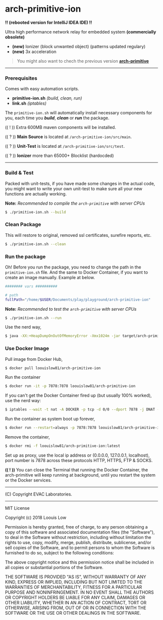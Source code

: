 # arch-primitive-ion

**!! (rebooted version for IntelliJ IDEA IDE) !!**

Ultra high performance network relay for embedded system **(commercially obsolete)**

- **(new)** Ionizer (block unwanted object) (patterns updated regulary)
- **(new)** 3x acceleration

> You might also want to chech the previous version [**arch-primitive**](https://github.com/loouislow81/arch-primitive)

---

### Prerequisites

Comes with easy automation scripts.

- **primitive-ion.sh** _(build, clean, run)_
- **link.sh** _(iptables)_

The `primitive-ion.sh` will automatically install necessary components for you, each time you _**build**_, _**clean**_ or _**run**_ the package.

(( ! )) Extra 600MB maven components will be installed.

(( ? )) **Main Source** is located at `/arch-primitive-ion/src/main`.

(( ? )) **Unit-Test** is located at `/arch-primitive-ion/src/test`.

(( ? )) **Ionizer** more than 65000+ Blocklist (hardocded)

---

### Build & Test

Packed with unit-tests, if you have made some changes in the actual code, you might want to write your own unit-test to make sure all your new functions are actually working.

**Note:** _Recommended to compile the `arch-primitive` with server CPUs_

```bash
$ ./primitive-ion.sh --build
```

### Clean Package

This will restore to original, removed ssl certificates, surefire reports, etc.

```bash
$ ./primitive-ion.sh --clean
```

### Run the package

Oh! Before you run the package, you need to change the path in the `primitive-ion.sh` file. And the same to Docker Container, if you want to create an image manually. Example at below.

```bash
######## vars ##########

# path
fullPath="/home/$USER/Documents/play/playground/arch-primitive-ion"
```

**Note:** _Recommended to test the `arch-primitive` with server CPUs_

```bash
$ ./primitive-ion.sh --run
```

Use the nerd way,

```bash
$ java -XX:+HeapDumpOnOutOfMemoryError -Xmx1024m -jar target/arch-primitive-ion-0.9.7.5-SNAPSHOT-evaclabs.jar
```

### Use Docker Image

Pull image from Docker Hub,

```bash
$ docker pull loouislow81/arch-primitive-ion
```

Run the container

```bash
$ docker run -it -p 7878:7878 loouislow81/arch-primitive-ion
```

If you can't get the Docker Container fired up (but usually 100% worked), use the nerd way:

```bash
$ iptables --wait -t nat -A DOCKER -p tcp -d 0/0 --dport 7878 -j DNAT --to-destination 172.17.0.2:7878

```

Run the container as system boot up forever,

```bash
$ docker run --restart=always -p 7878:7878 loouislow81/arch-primitive-ion /bin/bash /home/arch-primitive/primitive-ion.sh -r
```

Remove the container,

```bash
$ docker rmi -f loouislow81/arch-primitive-ion:latest
```

Set up as proxy, use the local ip address or (0.0.0.0, 127.0.0.1, localhost), port number is 7878 across these protocols HTTP, HTTPS, FTP & SOCKS.

**(( ! ))** You can close the Terminal that running the Docker Container, the arch-primitive will keep running at background, until you restart the system or the Docker services.

---

(C) Copyright EVAC Laboratories.

---

MIT License

Copyright (c) 2018 Loouis Low

Permission is hereby granted, free of charge, to any person obtaining a copy
of this software and associated documentation files (the "Software"), to deal
in the Software without restriction, including without limitation the rights
to use, copy, modify, merge, publish, distribute, sublicense, and/or sell
copies of the Software, and to permit persons to whom the Software is
furnished to do so, subject to the following conditions:

The above copyright notice and this permission notice shall be included in all
copies or substantial portions of the Software.

THE SOFTWARE IS PROVIDED "AS IS", WITHOUT WARRANTY OF ANY KIND, EXPRESS OR
IMPLIED, INCLUDING BUT NOT LIMITED TO THE WARRANTIES OF MERCHANTABILITY,
FITNESS FOR A PARTICULAR PURPOSE AND NONINFRINGEMENT. IN NO EVENT SHALL THE
AUTHORS OR COPYRIGHT HOLDERS BE LIABLE FOR ANY CLAIM, DAMAGES OR OTHER
LIABILITY, WHETHER IN AN ACTION OF CONTRACT, TORT OR OTHERWISE, ARISING FROM,
OUT OF OR IN CONNECTION WITH THE SOFTWARE OR THE USE OR OTHER DEALINGS IN THE
SOFTWARE.
